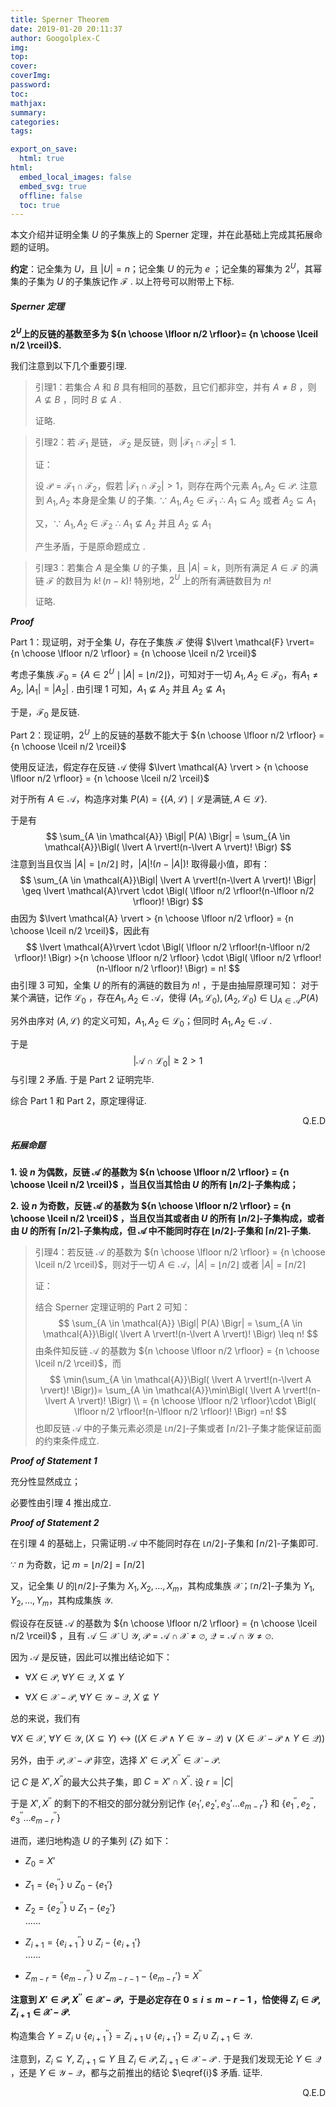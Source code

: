 ```yaml
---
title: Sperner Theorem
date: 2019-01-20 20:11:37
author: Googolplex-C
img: 
top: 
cover: 
coverImg: 
password: 
toc: 
mathjax: 
summary: 
categories: 
tags:

export_on_save:
  html: true
html:
  embed_local_images: false
  embed_svg: true
  offline: false
  toc: true
---
```


本文介绍并证明全集 $U$ 的子集族上的 Sperner 定理，并在此基础上完成其拓展命题的证明。

<!-- more -->

**约定**：记全集为 $U$，且 $\lvert U \rvert=n$；记全集 $U$ 的元为 $e$ ；记全集的幂集为 $2^{U}$，其幂集的子集为 $U$ 的子集族记作 $\mathcal{F}$ . 以上符号可以附带上下标. 

##### Sperner 定理

**$2^U$上的反链的基数至多为 ${n \choose \lfloor n/2 \rfloor}= {n \choose \lceil n/2 \rceil}$.**

我们注意到以下几个重要引理.

> 引理1：若集合 $A$ 和 $B$ 具有相同的基数，且它们都非空，并有 $A \neq B$ ，则 $A \nsubseteq B$ ，同时 $B \nsubseteq A$ .
>
> 证略.



> 引理2：若 $\mathcal{F}_1$ 是链， $\mathcal{F}_2$ 是反链，则 $\lvert \mathcal{F}_1 \cap \mathcal{F}_2 \rvert \leq 1$.
>
> 证：
>
> 设 $\mathcal{P}=\mathcal{F}_1 \cap \mathcal{F}_2$，假若 $\lvert \mathcal{F}_1 \cap \mathcal{F}_2 \rvert > 1$，则存在两个元素 $A_1, A_2 \in \mathcal{P}$.
> 注意到 $A_1, A_2$ 本身是全集 $U$ 的子集.
> $\because$ $A_1, A_2 \in \mathcal{F}_1$
> $\therefore$  $A_1 \subseteq A_2$ 或者 $A_2 \subseteq A_1$
>
> 又，$\because$ $A_1, A_2 \in \mathcal{F}_2$
> $\therefore$  $A_1 \nsubseteq A_2$ 并且 $A_2 \nsubseteq A_1$
>
> 产生矛盾，于是原命题成立 .



> 引理3：若集合 $A$ 是全集 $U$ 的子集，且 $\lvert A \rvert =k$，则所有满足 $A\in \mathcal{F}$ 的满链 $\mathcal{F}$ 的数目为 $k!\,(n-k)!$
> 特别地，$2^U$ 上的所有满链数目为 $n!$
>
> 证略.

***Proof***

Part 1：现证明，对于全集 $U$，存在子集族 $\mathcal{F}$ 使得 $\lvert \mathcal{F} \rvert= {n \choose \lfloor n/2 \rfloor} = {n \choose \lceil n/2 \rceil}$

考虑子集族 $\mathcal{F}_0 = \{ A \in 2^U \mid \lvert A \rvert =  \lfloor n/2 \rfloor \}$，可知对于一切 $A_1,A_2 \in \mathcal{F}_0$，有$A_1 \neq A_2, \ \lvert A_1 \rvert = \lvert A_2 \rvert$ .
由引理 1 可知，$A_1 \nsubseteq A_2$ 并且 $A_2 \nsubseteq A_1$

于是，$\mathcal{F}_0$ 是反链.

Part 2：现证明，$2^U$ 上的反链的基数不能大于 ${n \choose \lfloor n/2 \rfloor} = {n \choose \lceil n/2 \rceil}$

使用反证法，假定存在反链 $\mathcal{A}$ 使得 $\lvert \mathcal{A} \rvert > {n \choose \lfloor n/2 \rfloor} = {n \choose \lceil n/2 \rceil}$

对于所有 $A \in \mathcal{A}$，构造序对集 $P(A)=\{(A, \mathcal{L}) \mid \mathcal{L} \text{是满链}, A \in \mathcal{L} \}$.

于是有
$$
\sum_{A \in \mathcal{A}}  \Bigl| P(A) \Bigr| = \sum_{A \in \mathcal{A}}\Bigl( \lvert A \rvert!(n-\lvert A \rvert)! \Bigr)
$$
注意到当且仅当 $\lvert A \rvert = \lfloor n/2 \rfloor$ 时，$\lvert A \rvert!(n-\lvert A \rvert)!$ 取得最小值，即有：
$$
\sum_{A \in \mathcal{A}}\Bigl| \lvert A \rvert!(n-\lvert A \rvert)! \Bigr| \geq \lvert \mathcal{A}\rvert \cdot \Bigl( \lfloor n/2 \rfloor!(n-\lfloor n/2 \rfloor)! \Bigr)
$$
由因为 $\lvert \mathcal{A} \rvert > {n \choose \lfloor n/2 \rfloor} = {n \choose \lceil n/2 \rceil}$，因此有
$$
\lvert \mathcal{A}\rvert \cdot \Bigl( \lfloor n/2 \rfloor!(n-\lfloor n/2 \rfloor)! \Bigr) >{n \choose \lfloor n/2 \rfloor} \cdot \Bigl( \lfloor n/2 \rfloor!(n-\lfloor n/2 \rfloor)! \Bigr) = n!
$$
由引理 3 可知，全集 $U$ 的所有的满链的数目为 $n!$ ，于是由抽屉原理可知：
对于某个满链，记作 $\mathcal{L}_0$ ，存在$A_1,A_2 \in \mathcal{A}$，使得 $(A_1,\mathcal{L}_0),  (A_2,\mathcal{L}_0) \in \bigcup_{A \in \mathcal{A}} P(A)$

另外由序对 $(A, \mathcal{L})$ 的定义可知，$A_1, A_2 \in \mathcal{L}_0$；但同时 $A_1, A_2 \in \mathcal{A}$ .

于是
$$
\lvert \mathcal{A}\  \cap \ \mathcal{L}_0 \rvert \geq 2 >1
$$
与引理 2 矛盾.
于是 Part 2 证明完毕.

综合 Part 1 和 Part 2，原定理得证.

<p align="right">Q.E.D</p>

##### 拓展命题
**1. 设 $n$ 为偶数，反链 $\mathcal{A}$ 的基数为 ${n \choose \lfloor n/2 \rfloor} = {n \choose \lceil n/2 \rceil}$ ，当且仅当其恰由 $U$ 的所有 $\lfloor n/2 \rfloor$-子集构成；**

**2. 设 $n$ 为奇数，反链 $\mathcal{A}$ 的基数为 ${n \choose \lfloor n/2 \rfloor} = {n \choose \lceil n/2 \rceil}$ ，当且仅当其或者由 $U$ 的所有 $\lfloor n/2 \rfloor$-子集构成，或者由 $U$ 的所有 $\lceil n/2 \rceil$-子集构成，但 $\mathcal{A}$ 中不能同时存在 $\lfloor n/2 \rfloor$-子集和 $\lceil n/2 \rceil$-子集.**

> 引理4：若反链 $\mathcal{A}$ 的基数为 ${n \choose \lfloor n/2 \rfloor} = {n \choose \lceil n/2 \rceil}$，则对于一切 $A \in \mathcal{A}$，$\lvert A \rvert = \lfloor n/2 \rfloor$ 或者 $\lvert A \rvert = \lceil n/2 \rceil$
>
> 证：
>
> 结合 Sperner 定理证明的 Part 2 可知：
> $$
> \sum_{A \in \mathcal{A}}  \Bigl| P(A) \Bigr| = \sum_{A \in \mathcal{A}}\Bigl( \lvert A \rvert!(n-\lvert A \rvert)! \Bigr) \leq n!
> $$
> 由条件知反链 $\mathcal{A}$ 的基数为 ${n \choose \lfloor n/2 \rfloor} = {n \choose \lceil n/2 \rceil}$，而
> $$
> \min(\sum_{A \in \mathcal{A}}\Bigl( \lvert A \rvert!(n-\lvert A \rvert)! \Bigr))= \sum_{A \in \mathcal{A}}\min\Bigl( \lvert A \rvert!(n-\lvert A \rvert)! \Bigr)
> \\ = {n \choose \lfloor n/2 \rfloor}\cdot \Bigl( \lfloor n/2 \rfloor!(n-\lfloor n/2 \rfloor)! \Bigr) =n!
> $$
> 也即反链 $\mathcal{A}$ 中的子集元素必须是 $\lfloor n/2 \rfloor$-子集或者 $\lceil n/2 \rceil$-子集才能保证前面的约束条件成立.

***Proof of Statement 1***

充分性显然成立；

必要性由引理 4 推出成立.

***Proof of Statement 2***

在引理 4 的基础上，只需证明 $\mathcal{A}$ 中不能同时存在 $\lfloor n/2 \rfloor$-子集和 $\lceil n/2 \rceil$-子集即可.

$\because$ $n$ 为奇数，记 $m=\lfloor n/2 \rfloor = \lceil n/2 \rceil$

又，记全集 $U$ 的$\lfloor n/2 \rfloor$-子集为 $X_1, X_2, \dots, X_m$，其构成集族 $\mathcal{X}$；$\lceil n/2 \rceil$-子集为 $Y_1, Y_2, \dots, Y_m$，其构成集族 $\mathcal{Y}$.

假设存在反链 $\mathcal{A}$ 的基数为 ${n \choose \lfloor n/2 \rfloor} = {n \choose \lceil n/2 \rceil}$ ，且有 $\mathcal{A} \subseteq \mathcal{X} \cup \mathcal{Y}$, $\mathcal{P}=\mathcal{A} \cap \mathcal{X} \neq \varnothing$, $\mathcal{Q}=\mathcal{A} \cap \mathcal{Y} \neq \varnothing$.

因为 $\mathcal{A}$ 是反链，因此可以推出结论如下：

- $\forall X \in \mathcal{P}, \ \forall Y \in \mathcal{Q},  \  X \nsubseteq Y$

- $\forall X \in \mathcal{X-P}, \ \forall Y \in \mathcal{Y-Q},  \  X \nsubseteq Y$

总的来说，我们有

$$
\forall X \in \mathcal{X},\ \forall Y \in \mathcal{Y}, (X \subseteq Y) \leftrightarrow ((X \in \mathcal{P}\ \wedge \ Y \in \mathcal{Y} -\mathcal{Q}) \ \vee \ (X \in \mathcal{X}-\mathcal{P}\ \wedge \ Y \in \mathcal{Q})) 
\label{i}
\tag{i}
$$

另外，由于 $\mathcal{P},\mathcal{X}-\mathcal{P}$ 非空，选择 $X' \in \mathcal{P}, X^{''} \in \mathcal{X}-\mathcal{P}$. 

记 $C$ 是 $X', X^{''}$的最大公共子集，即 $C= X' \cap X^{''}$. 设 $r= \lvert C \rvert$

于是 $X', X^{''}$ 的剩下的不相交的部分就分别记作 $\{e_1',e_2',e_3' \dots e_{m-r}' \}$ 和 $\{e_1^{''},e_2^{''},e_3^{''} \dots e_{m-r}^{''} \}$

进而，递归地构造 $U$ 的子集列 $\{Z\}$ 如下：

- $Z_0=X'$

- $Z_1=\{e_1^{''}\} \cup Z_0 - \{e_1'\}$

- $Z_2=\{e_2^{''}\} \cup Z_1 - \{e_2'\}$  
  ……

- $Z_{i+1}=\{e_{i+1}^{''}\} \cup Z_i - \{e_{i+1}'\}$  
  ……

- $Z_{m-r}=\{e_{m-r}^{''}\} \cup Z_{m-r-1} - \{e_{m-r}'\}=X^{''}$

**注意到 $X' \in \mathcal{P}, X^{''} \in \mathcal{X}-\mathcal{P}$，于是必定存在 $0 \leq i \leq m-r-1$ ，恰使得 $Z_i \in \mathcal{P}, Z_{i+1} \in \mathcal{X}-\mathcal{P}$.**

构造集合 $Y=Z_i \cup \{e_{i+1}^{''}\}=Z_{i+1} \cup \{e_{i+1}'\}=Z_i \cup Z_{i+1} \in \mathcal{Y}$.

注意到，$Z_i \subseteq Y, \ Z_{i+1} \subseteq Y$ 且 $Z_i \in \mathcal{P}, Z_{i+1} \in \mathcal{X}-\mathcal{P}$ . 于是我们发现无论 $Y \in \mathcal{Q}$ ，还是 $Y \in \mathcal{Y}-\mathcal{Q}$，都与之前推出的结论 $\eqref{i}$ 矛盾. 证毕.

<p align="right">Q.E.D</p>

